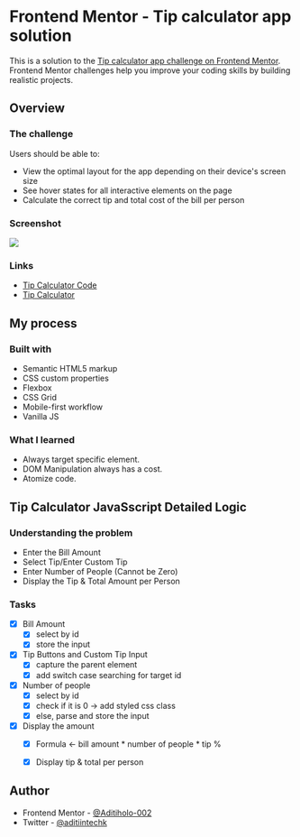 # Frontend Mentor - Tip calculator app solution

This is a solution to the [Tip calculator app challenge on Frontend Mentor](https://www.frontendmentor.io/challenges/tip-calculator-app-ugJNGbJUX). Frontend Mentor challenges help you improve your coding skills by building realistic projects.


## Overview

### The challenge

Users should be able to:

- View the optimal layout for the app depending on their device's screen size
- See hover states for all interactive elements on the page
- Calculate the correct tip and total cost of the bill per person


### Screenshot

![](./images/screenshot.JPG)


### Links

- [Tip Calculator Code](https://github.com/aditiintechk/tip-calculator)
- [Tip Calculator](https://aditiintechk.github.io/tip-calculator/)


## My process

### Built with

- Semantic HTML5 markup
- CSS custom properties
- Flexbox
- CSS Grid
- Mobile-first workflow
- Vanilla JS


### What I learned

- Always target specific element.
- DOM Manipulation always has a cost.
- Atomize code.


## Tip Calculator JavaSscript Detailed Logic

### Understanding the problem

- Enter the Bill Amount
- Select Tip/Enter Custom Tip
- Enter Number of People (Cannot be Zero)
- Display the Tip & Total Amount per Person

### Tasks

- [X] Bill Amount
    * [X] select by id
    * [X] store the input
- [X] Tip Buttons and Custom Tip Input
    * [X] capture the parent element
    * [X] add switch case searching for target id
- [X] Number of people
    * [X] select by id
    * [X] check if it is 0 -> add styled css class
    * [X] else, parse and store the input
- [X] Display the amount
    * [X] Formula <- bill amount * number of people * tip %
    * [X] Display tip & total per person


## Author

- Frontend Mentor - [@Aditiholo-002](https://www.frontendmentor.io/profile/Aditi002-holo)
- Twitter - [@aditiintechk](https://twitter.com/aditiintechk)
